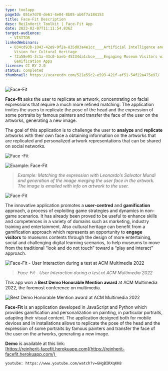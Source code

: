 ```yaml
---
type: toolapp
pageId: 051e7d78-de61-4e04-8b05-ab6f7a184153
title: Face-Fit Description
desc: ReiInHerit Toolkit | Face-Fit App
date: 2023-02-07T11:11:54.836Z
target-audience:
  - VISITOR
linkedWebinars:
  - 034cd93b-1043-42e9-9f2a-835d03a4e1cc____Artificial Intelligence and Computer
    Vision for Cultural Heritage
  - f2a58e91-3c1a-43c0-baeb-45234da1cbce____Engaging Museum Visitors with
    Gamification Apps
license: CC BY 2.0
status: completed
thumbnail: https://ucarecdn.com/521e55c2-e593-421f-af51-54f22a475e97/
---
```

![Face-Fit](https://ucarecdn.com/0dc2993c-7335-426c-a56f-b96e5c1c05d2/ "Face-Fit")

**Face-fit** asks the user to replicate an artwork, concentrating on facial expressions that require a much more refined matching. The application invites the users to replicate the pose of the head and the expression of some portraits by famous painters and transfer the face of the user on the artworks, generating a new image. 

The goal of this application is to challenge the user to **analyze** and **replicate** artworks with their own face a obtaining information on the artworks that are replicated and personalized artwork representations that can be shared on social networks.

![Face -Fit](https://ucarecdn.com/a5741562-f72a-48d4-801f-cd9ec2a079f8/ "Face -Fit")

![Example:  Face-Fit](https://ucarecdn.com/4a058051-323b-4ad3-87cf-c91531a7570e/ "Example:  Face-Fit")

> *Example: Matching the expression with Leonardo’s Salvator Mundi and generation of the image merging the user face in the artwork. The image is emailed with info on artwork to the user.* 

![Face-Fit](https://ucarecdn.com/a0b26f53-480c-43fd-9933-eab6c23cf6f4/ "Face-Fit")

The innovative application promotes a **user-centred** and **gamification** approach, a process of exploiting game strategies and dynamics in non-game scenarios. It has already been proved to be useful to enhance skills and competences in a variety of domains such as marketing, industry training and entertainment. Also cultural heritage can benefit from a gamification approach which represents an opportunity to **engage visitors** to museums contents through the design of more entertaining, social and challenging digital learning scenarios, to help museums to move from the traditional “look and do not touch” toward a “play and interact” approach.

![Face-Fit - User Interaction during a test at ACM Multimedia 2022](https://ucarecdn.com/32825610-84b5-43d2-a102-25dedd04a195/ "Face-Fit - User Interaction during a test at ACM Multimedia 2022")

> *Face-Fit - User Interaction during a test at ACM Multimedia 2022*

This app won a **Best Demo Honorable Mention award** at ACM Multimedia 2022, the foremost conference on multimedia.

![Best Demo Honorable Mention award at ACM Multimedia 2022](https://ucarecdn.com/1b08d165-c701-4ffd-9859-c9246928c3c7/ "Best Demo Honorable Mention award at ACM Multimedia 2022")

**Face-Fit** is an application developed in JavaScript and Python which provides gamification and personalization on painting, in particular portraits, adapting their visual content. The application designed both for mobile devices and in installations allows to replicate the pose of the head and the expression of some portraits by famous painters and transfer the face of the user on the artworks, generating a new image.

**Demo** is available at this link:\
[https://reinherit-facefit.hero​kuapp.com](https://reinherit-facefit.herokuapp.com/) 

`youtube: https://www.youtube.com/watch?v=GHgBIRXqKK8`